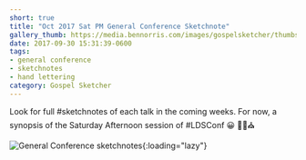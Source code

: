 ```yaml
---
short: true
title: "Oct 2017 Sat PM General Conference Sketchnote"
gallery_thumb: https://media.bennorris.com/images/gospelsketcher/thumbs/oct-17-2-sat-pm.jpg
date: 2017-09-30 15:31:39-0600
tags:
- general conference
- sketchnotes
- hand lettering
category: Gospel Sketcher
---
```


Look for full #sketchnotes of each talk in the coming weeks. 
For now, a synopsis of the Saturday Afternoon session of #LDSConf 😀 ✍🏼⛪️

![General Conference sketchnotes](https://media.bennorris.com/images/gospelsketcher/general-conference/oct-2017/oct-17-2-sat-pm.jpg){:loading="lazy"}
